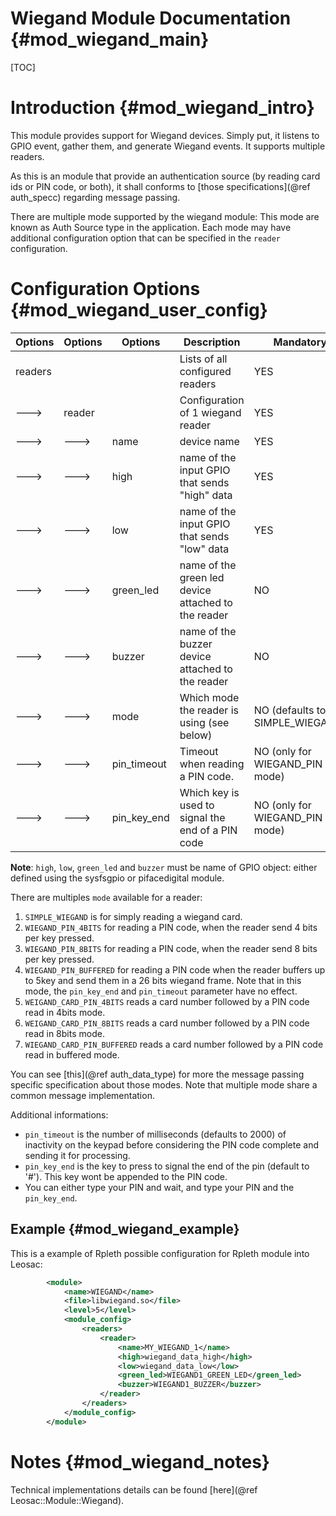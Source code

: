 Wiegand Module Documentation {#mod_wiegand_main}
================================================

[TOC]

Introduction {#mod_wiegand_intro}
=================================

This module provides support for Wiegand devices. Simply put, it listens to GPIO event,
gather them, and generate Wiegand events. It supports multiple readers.

As this is an module that provide an authentication source (by reading card ids or PIN code, or both), it shall
conforms to [those specifications](@ref auth_specc) regarding message passing.

There are multiple mode supported by the wiegand module: This mode are known as Auth Source type 
in the application. Each mode may have additional configuration option that can be specified 
in the `reader` configuration.

Configuration Options {#mod_wiegand_user_config}
================================================

Options    | Options  | Options     | Description                                            | Mandatory
-----------|----------|-------------|--------------------------------------------------------|-----------
readers    |          |             | Lists of all configured readers                        | YES
--->       | reader   |             | Configuration of 1 wiegand reader                      | YES
--->       | --->     | name        | device name                                            | YES
--->       | --->     | high        | name of the input GPIO that sends "high" data          | YES
--->       | --->     | low         | name of the input GPIO that sends "low" data           | YES
--->       | --->     | green_led   | name of the green led device attached to the reader    | NO
--->       | --->     | buzzer      | name of the buzzer device attached to the reader       | NO
--->       | --->     | mode        | Which mode the reader is using (see below)             | NO (defaults to SIMPLE_WIEGAND)
--->       | --->     | pin_timeout | Timeout when reading a PIN code.                       | NO (only for WIEGAND_PIN mode)
--->       | --->     | pin_key_end | Which key is used to signal the end of a PIN code      | NO (only for WIEGAND_PIN mode)

**Note**: `high`, `low`, `green_led` and `buzzer` must be name of GPIO object: either defined using
the sysfsgpio or pifacedigital module.

There are multiples `mode` available for a reader:
1. `SIMPLE_WIEGAND` is for simply reading a wiegand card.
2. `WIEGAND_PIN_4BITS` for reading a PIN code, when the reader send 4 bits per key pressed.
3. `WIEGAND_PIN_8BITS` for reading a PIN code, when the reader send 8 bits per key pressed.
4. `WIEGAND_PIN_BUFFERED` for reading a PIN code when the reader buffers up to 5key and send them in a 26 bits wiegand frame.
  Note that in this mode, the `pin_key_end` and `pin_timeout` parameter have no effect.
5. `WEIGAND_CARD_PIN_4BITS` reads a card number followed by a PIN code read in 4bits mode.
6. `WEIGAND_CARD_PIN_8BITS` reads a card number followed by a PIN code read in 8bits mode.
7. `WIEGAND_CARD_PIN_BUFFERED` reads a card number followed by a PIN code read in buffered mode.

You can see [this](@ref auth_data_type) for more the message passing specific specification
about those modes. Note that multiple mode share a common message implementation.

Additional informations:
+ `pin_timeout` is the number of milliseconds (defaults to 2000) of inactivity on the keypad before
considering the PIN code complete and sending it for processing.
+ `pin_key_end` is the key to press to signal the end of the pin (default to '#'). This key wont be appended to the PIN code.
+ You can either type your PIN and wait, and type your PIN and the `pin_key_end`.


Example {#mod_wiegand_example}
------------------------------

This is a example of Rpleth possible configuration for Rpleth module into Leosac:

~~~~~~~~~~~~~~~~~~~~~~~~~~~~~~~~~~~~~~~~~~~~~~~~~~~.xml
        <module>
            <name>WIEGAND</name>
            <file>libwiegand.so</file>
            <level>5</level>
            <module_config>
                <readers>
                    <reader>
                        <name>MY_WIEGAND_1</name>
                        <high>wiegand_data_high</high>
                        <low>wiegand_data_low</low>
                        <green_led>WIEGAND1_GREEN_LED</green_led>
                        <buzzer>WIEGAND1_BUZZER</buzzer>
                    </reader>
                </readers>
            </module_config>
        </module>
~~~~~~~~~~~~~~~~~~~~~~~~~~~~~~~~~~~~~~~~~~~~~~~~~~~
            
Notes {#mod_wiegand_notes}
==========================

Technical implementations details can be found [here](@ref Leosac::Module::Wiegand).
